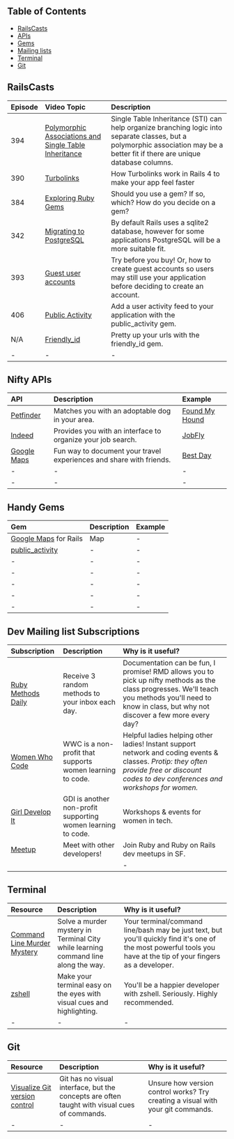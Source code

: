 ## Table of Contents
 - [RailsCasts](#railscasts)
 - [APIs](#nifty-apis)
 - [Gems](#handy-gems)
 - [Mailing lists](dev-mailing-list-subscriptions)
 - [Terminal](#terminal)
 - [Git](#git)


RailsCasts
----
| Episode | Video Topic | Description |
| ------- | :---------- | :---------- |
| 394 | [Polymorphic Associations and Single Table Inheritance](https://www.youtube.com/watch?v=t8I4_8HcMPo) | Single Table Inheritance (STI) can help organize branching logic into separate classes, but a polymorphic association may be a better fit if there are unique database columns. |
| 390 | [Turbolinks](https://www.youtube.com/watch?v=wQ6dIRBKHnM&index=10&list=PL4XBVtvKZKqckoz4fQt6T2UuovQj36Nkj) | How Turbolinks work in Rails 4 to make your app feel faster |
| 384 | [Exploring Ruby Gems](https://www.youtube.com/watch?v=h_DEgpdwlV8&list=PL4XBVtvKZKqckoz4fQt6T2UuovQj36Nkj&index=12) | Should you use a gem? If so, which? How do you decide on a gem? |
| 342 | [Migrating to PostgreSQL](https://www.youtube.com/watch?v=UpEQQ8mVpwY&index=33&list=PL4XBVtvKZKqckoz4fQt6T2UuovQj36Nkj) | By default Rails uses a sqlite2 database, however for some applications PostgreSQL will be a more suitable fit. |
| 393 | [Guest user accounts](https://www.youtube.com/watch?v=nqxvV7upeXE&index=9&list=PL4XBVtvKZKqckoz4fQt6T2UuovQj36Nkj) | Try before you buy! Or, how to create guest accounts so users may still use your application before deciding to create an account. |
| 406 | [Public Activity](https://www.youtube.com/watch?v=HggWC4Xtmxg) | Add a user activity feed to your application with the public_activity gem. |
| N/A | [Friendly_id](https://www.youtube.com/watch?v=WJcqs4C467Y&feature=youtu.be) | Pretty up your urls with the friendly_id gem. |
| - | - | - |


Nifty APIs
----
| API | Description | Example |
| :-- | :---------- | :------ |
| [Petfinder](https://www.petfinder.com/developers/api-docs) | Matches you with an adoptable dog in your area. | [Found My Hound](https://found-my-hound.herokuapp.com/) |
| [Indeed](http://www.indeed.com/jsp/apiinfo.jsp) | Provides you with an interface to organize your job search. | [JobFly](https://guarded-retreat-9724.herokuapp.com/) |
| [Google Maps](https://developers.google.com/maps/?hl=en) | Fun way to document your travel experiences and share with friends. | [Best Day](http://best-day.herokuapp.com/) |
| - | - | - |
| - | - | - |


Handy Gems
----
| Gem | Description | Example |
| :-- | :---------- | :------ |
| [Google Maps](https://github.com/apneadiving/Google-Maps-for-Rails) for Rails | Map | - |
| [public_activity](https://github.com/chaps-io/public_activity) | - | - |
| - | - | - |
| - | - | - |
| - | - | - |
| - | - | - |
| - | - | - |



Dev Mailing list Subscriptions
----
| Subscription | Description | Why is it useful? |
| :----------- | :---------- | :---------------- |
| [Ruby Methods Daily](https://github.com/fab/ruby-methods-daily) | Receive 3 random methods to your inbox each day. | Documentation can be fun, I promise! RMD allows you to pick up nifty methods as the class progresses. We'll teach you methods you'll need to know in class, but why not discover a few more every day? |
| [Women Who Code](https://www.womenwhocode.com/) | WWC is a non-profit that supports women learning to code. | Helpful ladies helping other ladies! Instant support network and coding events & classes. _Protip: they often provide free or discount codes to dev conferences and workshops for women._ |
| [Girl Develop It](https://www.girldevelopit.com/) | GDI is another non-profit supporting women learning to code. | Workshops & events for women in tech. |
| [Meetup](http://www.meetup.com/) | Meet with other developers! | Join Ruby and Ruby on Rails dev meetups in SF. |
|          |             | -                 |

Terminal
----
| Resource | Description | Why is it useful? |
| :----------- | :---------- | :---------------- |
| [Command Line Murder Mystery](https://github.com/veltman/clmystery) | Solve a murder mystery in Terminal City while learning command line along the way. | Your terminal/command line/bash may be just text, but you'll quickly find it's one of the most powerful tools you have at the tip of your fingers as a developer. |
| [zshell](https://github.com/robbyrussell/oh-my-zsh) | Make your terminal easy on the eyes with visual cues and highlighting. | You'll be a happier developer with zshell. Seriously. Highly recommended. |
| - | - | - |

Git
----
| Resource | Description | Why is it useful? |
| :----------- | :---------- | :---------------- |
| [Visualize Git version control](http://onlywei.github.io/explain-git-with-d3/) | Git has no visual interface, but the concepts are often taught with visual cues of commands. | Unsure how version control works? Try creating a visual with your git commands. |
| - | - | - |
